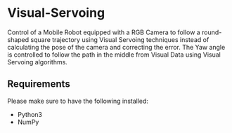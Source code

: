 # Visual-Servoing
Control of a Mobile Robot equipped with a RGB Camera to follow a round-shaped square trajectory using Visual Servoing techniques instead of calculating the pose of the camera and correcting the error. The Yaw angle is controlled to follow the path in the middle from Visual Data using Visual Servoing algorithms.

## Requirements
Please make sure to have the following installed:
* Python3
* NumPy

